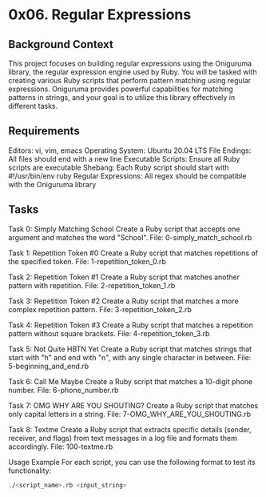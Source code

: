 # 0x06. Regular Expressions

## Background Context
This project focuses on building regular expressions using the Oniguruma library, the regular expression engine used by Ruby. You will be tasked with creating various Ruby scripts that perform pattern matching using regular expressions. Oniguruma provides powerful capabilities for matching patterns in strings, and your goal is to utilize this library effectively in different tasks.

## Requirements
Editors: vi, vim, emacs
Operating System: Ubuntu 20.04 LTS
File Endings: All files should end with a new line
Executable Scripts: Ensure all Ruby scripts are executable
Shebang: Each Ruby script should start with #!/usr/bin/env ruby
Regular Expressions: All regex should be compatible with the Oniguruma library


## Tasks

Task 0: Simply Matching School
Create a Ruby script that accepts one argument and matches the word "School".
File: 0-simply_match_school.rb

Task 1: Repetition Token #0
Create a Ruby script that matches repetitions of the specified token.
File: 1-repetition_token_0.rb

Task 2: Repetition Token #1
Create a Ruby script that matches another pattern with repetition.
File: 2-repetition_token_1.rb

Task 3: Repetition Token #2
Create a Ruby script that matches a more complex repetition pattern.
File: 3-repetition_token_2.rb

Task 4: Repetition Token #3
Create a Ruby script that matches a repetition pattern without square brackets.
File: 4-repetition_token_3.rb

Task 5: Not Quite HBTN Yet
Create a Ruby script that matches strings that start with "h" and end with "n", with any single character in between.
File: 5-beginning_and_end.rb

Task 6: Call Me Maybe
Create a Ruby script that matches a 10-digit phone number.
File: 6-phone_number.rb

Task 7: OMG WHY ARE YOU SHOUTING?
Create a Ruby script that matches only capital letters in a string.
File: 7-OMG_WHY_ARE_YOU_SHOUTING.rb

Task 8: Textme
Create a Ruby script that extracts specific details (sender, receiver, and flags) from text messages in a log file and formats them accordingly.
File: 100-textme.rb

Usage Example
For each script, you can use the following format to test its functionality:

```bash
./<script_name>.rb <input_string>
```

